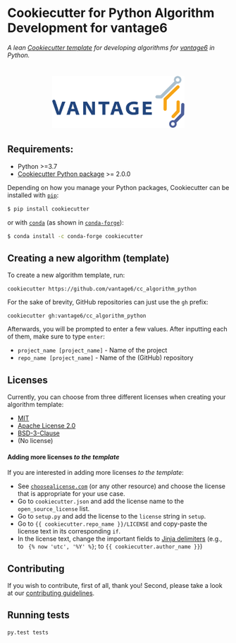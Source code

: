 # Cookiecutter for Python Algorithm Development for vantage6

*A lean [Cookiecutter template](https://github.com/cookiecutter/cookiecutter) for developing algorithms for [vantage6](https://github.com/vantage6/) in Python.*

<h1 align="center">
  <a href="https://vantage6.ai"><img src="https://github.com/IKNL/guidelines/blob/master/resources/logos/vantage6.png?raw=true" alt="vantage6" width="300"></a>
</h1>

## Requirements:
* Python >=3.7
* [Cookiecutter Python package](http://cookiecutter.readthedocs.org/en/latest/installation.html) >= 2.0.0

 Depending on how you manage your Python packages, Cookiecutter can be installed with [`pip`](https://pypi.org/project/pip/):

``` bash
$ pip install cookiecutter
```

or with [`conda`](https://docs.conda.io/en/latest/) (as shown in [`conda-forge`](https://anaconda.org/conda-forge/cookiecutter)):

``` bash
$ conda install -c conda-forge cookiecutter
```

## Creating a new algorithm (template)

To create a new algorithm template, run:

    cookiecutter https://github.com/vantage6/cc_algorithm_python

For the sake of brevity, GitHub repositories can just use the `gh` prefix:

    cookiecutter gh:vantage6/cc_algorithm_python

Afterwards, you will be prompted to enter a few values. After inputting each
of them, make sure to type `enter`:

* `project_name [project_name]` - Name of the project
* `repo_name [project_name]` - Name of the (GitHub) repository



## Licenses
Currently, you can choose from three different licenses when creating your
algorithm template:

* [MIT](https://choosealicense.com/licenses/mit/)
* [Apache License 2.0](https://choosealicense.com/licenses/apache-2.0/)
* [BSD-3-Clause](https://opensource.org/licenses/BSD-3-Clause)
* (No license)

#### Adding more licenses *to the template*
If you are interested in adding more licenses *to the template*:

* See [`choosealicense.com`](https://choosealicense.com/licenses/) (or any other
  resource) and choose the license that is appropriate for your use case.
* Go to `cookiecutter.json` and add the license name to the `open_source_license` list.
* Go to `setup.py` and add the license to the `license` string in `setup`.
* Go to `{{ cookiecutter.repo_name }}/LICENSE` and copy-paste the license text in its
corresponding `if`.
* In the license text, change the important fields to [Jinja delimiters](https://jinja.palletsprojects.com/en/3.1.x/templates/) (e.g., <year> to ` {% now 'utc', '%Y' %}`; <author name> to `{{ cookiecutter.author_name }}`)



## Contributing

If you wish to contribute, first of all, thank you! Second, please take a look at our [contributing guidelines](https://docs.vantage6.ai/en/main/devops/contribute.html).


## Running tests

    py.test tests
